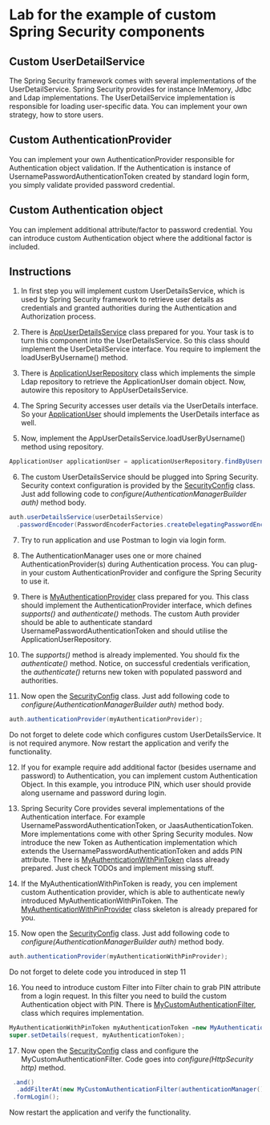 # Lab for the example of custom Spring Security components

## Custom UserDetailService
The Spring Security framework comes with several implementations of the UserDetailService.
Spring Security provides for instance InMemory, Jdbc and Ldap implementations.
The UserDetailService implementation is responsible for loading user-specific data.
You can implement your own strategy, how to store users.  

## Custom AuthenticationProvider
You can implement your own AuthenticationProvider responsible for Authentication object 
validation. If the Authentication is instance of UsernamePasswordAuthenticationToken 
created by standard login form, you simply validate provided password credential.

## Custom Authentication object
You can implement additional attribute/factor to password credential. You can introduce
custom Authentication object where the additional factor is included.

## Instructions

1. In first step you will implement custom UserDetailsService, which is used by Spring Security
framework to retrieve user details as credentials and granted authorities during the Authentication 
and Authorization process.

2. There is [AppUserDetailsService](src/main/java/ite/librarymaster/application/service/AppUserDetailsService.java) 
class prepared for you. Your task is to turn this component into the UserDetailsService. So this class should implement 
the UserDetailService interface. You require to implement the loadUserByUsername() method.

3. There is [ApplicationUserRepository](src/main/java/ite/librarymaster/infrastructure/ApplicationUserRepository.java) class
which implements the simple Ldap repository to retrieve the ApplicationUser domain object. Now, autowire this
repository to AppUserDetailsService.    

4. The Spring Security accesses user details via the UserDetails interface. So your [ApplicationUser](src/main/java/ite/librarymaster/domain/model/ApplicationUser.java)
should implements the UserDetails interface as well. 

5. Now, implement the AppUserDetailsService.loadUserByUsername() method using repository.
```java
ApplicationUser applicationUser = applicationUserRepository.findByUsername(username);
```  

6. The custom UserDetailsService should be plugged into Spring Security. Security context configuration is provided
by the [SecurityConfig](/src/main/java/ite/librarymaster/application/configuration/SecurityConfig.java) class. Just add
following code to _configure(AuthenticationManagerBuilder auth)_ method body. 

```java
auth.userDetailsService(userDetailsService)
  .passwordEncoder(PasswordEncoderFactories.createDelegatingPasswordEncoder());
```

7. Try to run application and use Postman to login via login form.

8. The AuthenticationManager uses one or more chained AuthenticationProvider(s) during Authentication process. You can plug-in
your custom AuthenticationProvider and configure the Spring Security to use it. 

9. There is [MyAuthenticationProvider](/src/main/java/ite/librarymaster/infrastructure/security/MyAuthenticationProvider.java)
class prepared for you. This class should implement the AuthenticationProvider interface, which defines _supports()_ and _authenticate()_
methods. The custom Auth provider should be able to authenticate standard UsernamePasswordAuthenticationToken and should
utilise the ApplicationUserRepository.

10. The _supports()_ method is already implemented. You should fix the _authenticate()_ method. Notice, on successful 
credentials verification, the _authenticate()_ returns new token with populated password and authorities. 

11. Now open the [SecurityConfig](/src/main/java/ite/librarymaster/application/configuration/SecurityConfig.java) class. Just add
following code to _configure(AuthenticationManagerBuilder auth)_ method body.  
```java
auth.authenticationProvider(myAuthenticationProvider);
```
Do not forget to delete code which configures custom UserDetailsService. It is not required anymore.
Now restart the application and verify the functionality.

12. If you for example require add additional factor (besides username and password) to Authentication, you can
implement custom Authentication Object. In this example, you introduce PIN, which user should provide along username
and password during login.

13. Spring Security Core provides several implementations of the Authentication interface. For example UsernamePasswordAuthenticationToken,
or JaasAuthenticationToken. More implementations come with other Spring Security modules. Now introduce the new Token
as Authentication implementation which extends the UsernamePasswordAuthenticationToken and adds PIN attribute. There is 
[MyAuthenticationWithPinToken](/src/main/java/ite/librarymaster/infrastructure/security/MyAuthenticationWithPinToken.java)
class already prepared. Just check TODOs and implement missing stuff.

14. If the MyAuthenticationWithPinToken is ready, you cen implement custom Authentication provider, which is able 
to authenticate newly introduced MyAuthenticationWithPinToken. The [MyAuthenticationWithPinProvider](/src/main/java/ite/librarymaster/infrastructure/security/MyAuthenticationWithPinProvider.java)
class skeleton is already prepared for you.    

15. Now open the [SecurityConfig](/src/main/java/ite/librarymaster/application/configuration/SecurityConfig.java) class. Just add
    following code to _configure(AuthenticationManagerBuilder auth)_ method body.
```java
auth.authenticationProvider(myAuthenticationWithPinProvider);
```
Do not forget to delete code you introduced in step 11

16. You need to introduce custom Filter into Filter chain to grab PIN attribute from a login request. In this filter
you need to build the custom Authentication object with PIN. There is [MyCustomAuthenticationFilter](/src/main/java/ite/librarymaster/infrastructure/security/MyCustomAuthenticationFilter.java),
class which requires implementation.

```java
MyAuthenticationWithPinToken myAuthenticationToken =new MyAuthenticationWithPinToken(username, password, pin);
super.setDetails(request, myAuthenticationToken);
```

17. Now open the [SecurityConfig](/src/main/java/ite/librarymaster/application/configuration/SecurityConfig.java) class and
configure the MyCustomAuthenticationFilter. Code goes into _configure(HttpSecurity http)_ method.
```java
 .and()
  .addFilterAt(new MyCustomAuthenticationFilter(authenticationManager()), UsernamePasswordAuthenticationFilter.class)
 .formLogin();
```
Now restart the application and verify the functionality.
 

